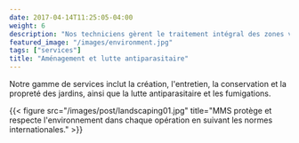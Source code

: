 ```yaml
---
date: 2017-04-14T11:25:05-04:00
weight: 6
description: "Nos techniciens gèrent le traitement intégral des zones vertes dans différents espaces"
featured_image: "/images/environment.jpg"
tags: ["services"]
title: "Aménagement et lutte antiparasitaire"
---
```

Notre gamme de services inclut la création, l'entretien, la conservation et la propreté des jardins, ainsi que la lutte antiparasitaire et les fumigations.

{{< figure src="/images/post/landscaping01.jpg" title="MMS protège et respecte l'environnement dans chaque opération en suivant les normes internationales." >}}

